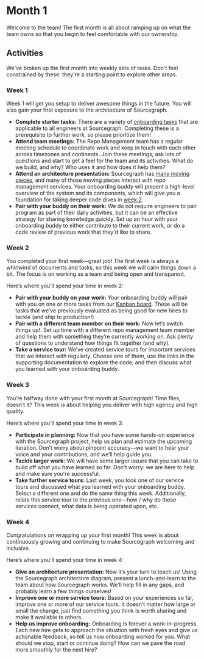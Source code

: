 # Month 1

Welcome to the team! The first month is all about ramping up on what the team owns so that you begin to feel comfortable with our ownership.

## Activities

We've broken up the first month into weekly sets of tasks. Don't feel constrained by these: they're a starting point to explore other areas.

### Week 1

Week 1 will get you setup to deliver awesome things in the future. You will also gain your first exposure to the architecture of Sourcegraph.

- **Complete starter tasks:** There are a variety of [onboarding tasks](../../dev/onboarding/index.md#starter-tasks) that are applicable to all engineers at Sourcegraph. Completing these is a prerequisite to further work, so please prioritize them!
- **Attend team meetings:** The Repo Management team has a regular meeting schedule to coordinate work and keep in touch with each other across timezones and continents. Join these meetings, ask lots of questions and start to get a feel for the team and its activities. What do we build, and why? Who uses it and how does it help them?
- **Attend an architecture presentation:** Sourcegraph has [many moving pieces](https://docs.sourcegraph.com/dev/background-information/architecture), and many of those moving pieces interact with repo management services. Your onboarding buddy will present a high-level overview of the system and its components, which will give you a foundation for taking deeper code dives in [week 2](#week-2).
- **Pair with your buddy on their work:** We do not require engineers to pair program as part of their daily activities, but it can be an effective strategy for sharing knowledge quickly. Set up an hour with your onboarding buddy to either contribute to their current work, or do a code review of previous work that they'd like to share.

### Week 2

You completed your first week—great job! The first week is always a whirlwind of documents and tasks, so this week we will calm things down a bit. The focus is on working as a team and being open and transparent.

Here’s where you’ll spend your time in week 2:

- **Pair with your buddy on your work:** Your onboarding buddy will pair with you on one or more tasks from our [Kanban board](https://github.com/orgs/sourcegraph/projects/209/views/1?filterQuery=onboarding+). These will be tasks that we’ve previously evaluated as being good for new hires to tackle (and ship to production!)
- **Pair with a different team member on their work:** Now let’s switch things up!. Set up time with a different repo management team member and help them with something they’re currently working on. Ask plenty of questions to understand how things fit together (and why).
- **Take a service tour:** We’ve created service tours for important services that we interact with regularly. Choose one of them, use the links in the supporting documentation to explore the code, and then discuss what you learned with your onboarding buddy.

### Week 3

You’re halfway done with your first month at Sourcegraph! Time flies, doesn’t it? This week is about helping you deliver with high agency and high quality.

Here’s where you’ll spend your time in week 3:

- **Participate in planning:** Now that you have some hands-on experience with the Sourcegraph project, help us plan and estimate the upcoming iteration. Don’t worry about pinpoint accuracy—we want to hear your voice and your contributions, and we’ll help guide you.
- **Tackle larger work:** We will have some larger issues that you can take to build off what you have learned so far. Don't worry: we are here to help and make sure you're successful.
- **Take further service tours:** Last week, you took one of our service tours and discussed what you learned with your onboarding buddy. Select a different one and do the same thing this week. Additionally, relate this service tour to the previous one—how / why do these services connect, what data is being operated upon, etc.

### Week 4

Congratulations on wrapping up your first month! This week is about continuously growing and continuing to make Sourcegraph welcoming and inclusive.

Here’s where you’ll spend your time in week 4:

- **Give an architecture presentation:** Now it’s your turn to teach us! Using the Sourcegraph architecture diagram, present a lunch-and-learn to the team about how Sourcegraph works. We’ll help fill in any gaps, and probably learn a few things ourselves!
- **Improve one or more service tours:** Based on your experiences so far, improve one or more of our service tours. It doesn’t matter how large or small the change, just find something you think is worth sharing and make it available to others.
- **Help us improve onboarding:** Onboarding is forever a work-in-progress. Each new hire gets to approach the situation with fresh eyes and give us actionable feedback, so tell us how onboarding worked for you. What should we stop, start or continue doing? How can we pave the road more smoothly for the next hire?

